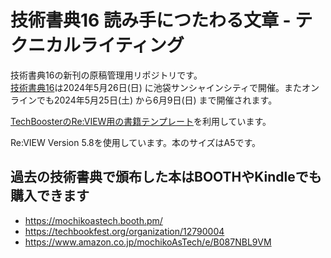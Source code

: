 # 技術書典16 読み手につたわる文章 - テクニカルライティング

技術書典16の新刊の原稿管理用リポジトリです。  
[技術書典16](https://techbookfest.org/event/tbf16)は2024年5月26日(日) に池袋サンシャインシティで開催。またオンラインでも2024年5月25日(土) から6月9日(日) まで開催されます。

[TechBoosterのRe:VIEW用の書籍テンプレート](https://github.com/TechBooster/ReVIEW-Template)を利用しています。

Re:VIEW Version 5.8を使用しています。本のサイズはA5です。

## 過去の技術書典で頒布した本はBOOTHやKindleでも購入できます

* https://mochikoastech.booth.pm/
* https://techbookfest.org/organization/12790004
* https://www.amazon.co.jp/mochikoAsTech/e/B087NBL9VM
